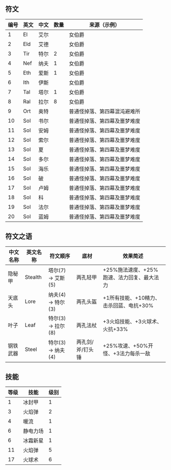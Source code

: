 ## 符文  
| 编号 | 英文 | 中文 | 数量 | 来源（示例）                 |
|------|------|------|------|------------------------------|
| 1    | El   | 艾尔 |      | 女伯爵                       |
| 2    | Eld  | 艾德 |      | 女伯爵                       |
| 3    | Tir  | 特尔 | 2    | 女伯爵                       |
| 4    | Nef  | 纳夫 | 1    | 女伯爵                       |
| 5    | Eth  | 爱斯 | 1    | 女伯爵                       |
| 6    | Ith  | 伊斯 |      | 女伯爵                       |
| 7    | Tal  | 塔尔 | 1    | 女伯爵                       |
| 8    | Ral  | 拉尔 | 8    | 女伯爵                       |
| 9    | Ort  | 奥特 |      | 普通怪掉落、第四幕混沌避难所 |
| 10   | Sol  | 书尔 |      | 普通怪掉落、第四幕及噩梦难度 |
| 11   | Sol  | 安姆 |      | 普通怪掉落、第四幕及噩梦难度 |
| 12   | Sol  |  索尔|      | 普通怪掉落、第四幕及噩梦难度 |
| 13   | Sol  | 夏 |      | 普通怪掉落、第四幕及噩梦难度 |
| 14   | Sol  | 多尔 |      | 普通怪掉落、第四幕及噩梦难度 |
| 15   | Sol  | 海乐 |      | 普通怪掉落、第四幕及噩梦难度 |
| 16   | Sol  | 破 |      | 普通怪掉落、第四幕及噩梦难度 |
| 17   | Sol  | 卢姆 |      | 普通怪掉落、第四幕及噩梦难度 |
| 18   | Sol  | 科 |      | 普通怪掉落、第四幕及噩梦难度 |
| 19   | Sol  | 法尔 |      | 普通怪掉落、第四幕及噩梦难度 |
| 20   | Sol  | 蓝姆 |      | 普通怪掉落、第四幕及噩梦难度 |



## 符文之语
| 中文名称 | 英文名称 | 符文顺序          | 底材             | 效果简述                                   |
|----------|----------|-------------------|------------------|--------------------------------------------|
| 隐秘甲   | Stealth  | 塔尔(7) → 艾斯(5) | 两孔轻甲         | +25%施法速度、+25%跑速、法力回复、最大法力 |
| 天底头   | Lore     | 纳夫(4) → 特尔(3) | 两孔头盔         | +1所有技能、+10精力、击杀回蓝、电抗+30%    |
| 叶子     | Leaf     | 特尔(3) → 拉尔(8) | 两孔法杖         | +3火焰技能、+3火球术、火抗+33%             |
| 钢铁武器 | Steel    | 特尔(3) → 纳夫(4) | 两孔剑/斧/钉头锤 | +25%攻速、+50%开怪、+3法力每杀一敌         |


## 技能  
| 等级 | 技能     | 级别 |
|------|----------|------|
| 1    | 冰封甲   | 1    |
| 3    | 火焰弹   | 2    |
| 4    | 暖流     | 1    |
| 6    | 静电力场 | 1    |
| 6    | 冰霜新星 | 1    |
| 11   | 火焰弹   | 5    |
| 17   | 火球术   | 6    |

